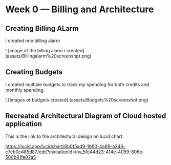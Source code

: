 # Week 0 — Billing and Architecture


## Creating Billing ALarm

I created one billing alarm 

!.[image of the billing alarm i created].(assets/Billingalarm%20screenshpt.png)


## Creating Budgets

I created multiple budgets to track my spending for both credits and monthly spending.

!.[Images of budgets created].(assets/Budgets%20screenshot.png)

## Recreated Architectural Diagram of Cloud hosted application

This is the link to the architectural design on lucid chart.

https://lucid.app/lucidchart/6b0f5ad9-1b60-4a68-a346-c7eb0c485d87/edit?invitationId=inv_5fe44d23-414e-4059-806e-500b81fe02a5
